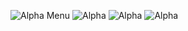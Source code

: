 ![Alpha Menu](https://github.com/user-attachments/assets/6e8d61dd-c226-4f30-b956-ef7593e959b5)
![Alpha](https://github.com/user-attachments/assets/97ff80ec-37f8-41e8-bb49-854024410d3f)
![Alpha](https://github.com/user-attachments/assets/0759410c-255f-437c-bde1-b413a5744817)
![Alpha](https://github.com/user-attachments/assets/cce8af89-d317-4f8d-8c2f-16bb901a85bd)
